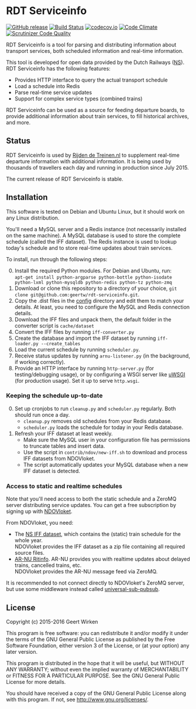 RDT Serviceinfo
===============

[![GitHub release](https://img.shields.io/github/release/geertw/rdt-serviceinfo.svg)](https://github.com/geertw/rdt-serviceinfo/releases)
[![Build Status](https://travis-ci.org/geertw/rdt-serviceinfo.svg?branch=master)](https://travis-ci.org/geertw/rdt-serviceinfo)
[![codecov.io](https://codecov.io/github/geertw/rdt-serviceinfo/coverage.svg?branch=master)](https://codecov.io/github/geertw/rdt-serviceinfo?branch=master)
[![Code Climate](https://codeclimate.com/github/geertw/rdt-serviceinfo/badges/gpa.svg)](https://codeclimate.com/github/geertw/rdt-serviceinfo)
[![Scrutinizer Code Quality](https://scrutinizer-ci.com/g/geertw/rdt-serviceinfo/badges/quality-score.png?b=master)](https://scrutinizer-ci.com/g/geertw/rdt-serviceinfo/?branch=master)

RDT Serviceinfo is a tool for parsing and distributing information about
transport services, both scheduled information and real-time information.

This tool is developed for open data provided by the Dutch Railways ([NS](http://www.ns.nl/)).
RDT Serviceinfo has the following features:

* Provides HTTP interface to query the actual transport schedule
* Load a schedule into Redis
* Parse real-time service updates
* Support for complex service types (combined trains)

RDT Serviceinfo can be used as a source for feeding departure boards, to provide
additional information about train services, to fill historical archives, and more.

Status
------

RDT Serviceinfo is used by [Rijden de Treinen.nl](http://www.rijdendetreinen.nl/) to supplement
real-time departure information with additional information. It is being used by thousands of
travellers each day and running in production since July 2015.

The current release of RDT Serviceinfo is stable.

Installation
------------

This software is tested on Debian and Ubuntu Linux, but it should work on any Linux distribution.

You'll need a MySQL server and a Redis instance (not necessarily installed on the same machine).
A MySQL database is used to store the complete schedule (called the IFF dataset).
The Redis instance is used to lookup today's schedule and to store real-time updates about train services.

To install, run through the following steps:

0. Install the required Python modules. For Debian and Ubuntu, run:  
   `apt-get install python-argparse python-bottle python-isodate python-lxml python-mysqldb python-redis python-tz python-zmq`
0. Download or clone this repository to a directory of your choice, `git clone git@github.com:geertw/rdt-serviceinfo.git`.
0. Copy the .dist files in the [config](config) directory and edit them to match your details.
   At least, you need to configure the MySQL and Redis connection details.
0. Download the IFF files and unpack them, the default folder in the converter script is `cache/dataset`
0. Convert the IFF files by running `iff-converter.py`
0. Create the database and import the IFF dataset by running `iff-loader.py --create_tables`
0. Load the current schedule by running `scheduler.py`.
0. Receive status updates by running `arnu-listener.py` (in the background, if working correctly).
0. Provide an HTTP interface by running `http-server.py` (for testing/debugging usage),
   or by configuring a WSGI server like [uWSGI](https://github.com/unbit/uwsgi) (for production usage).
   Set it up to serve `http.wsgi`.

### Keeping the schedule up-to-date

0. Set up cronjobs to run `cleanup.py` and `scheduler.py` regularly. Both should run once a day.
    - `cleanup.py` removes old schedules from your Redis database.
    - `scheduler.py` loads the schedule for today in your Redis database.
0. Refresh your IFF dataset at least weekly.
    - Make sure the MySQL user in your configuration file has permissions to truncate tables and insert data.
    - Use the script in `contrib/ndov/new-iff.sh` to download and process IFF datasets from NDOVloket.
    - The script automatically updates your MySQL database when a new IFF dataset is detected.

### Access to static and realtime schedules

Note that you'll need access to both the static schedule and a ZeroMQ server
distributing service updates. You can get a free subscription by signing up
with [NDOVloket](https://www.ndovloket.nl/).

From NDOVloket, you need:

- The [NS IFF dataset](https://ndovloket.nl/documentatie.html), which contains the (static) train schedule for the whole year.  
  NDOVloket provides the IFF dataset as a zip file containing all required source files.
- [AR-NU Ritinfo](https://ndovloket.nl/documentatie.html). AR-NU provides you with realtime updates about delayed trains, cancelled trains, etc.  
  NDOVloket provides the AR-NU message feed via ZeroMQ.

It is recommended to not connect directly to NDOVloket's ZeroMQ server, but
use some middleware instead called [universal-sub-pubsub](https://github.com/StichtingOpenGeo/universal).

License
-------

Copyright (c) 2015-2016 Geert Wirken

This program is free software: you can redistribute it and/or modify
it under the terms of the GNU General Public License as published by
the Free Software Foundation, either version 3 of the License, or
(at your option) any later version.

This program is distributed in the hope that it will be useful,
but WITHOUT ANY WARRANTY; without even the implied warranty of
MERCHANTABILITY or FITNESS FOR A PARTICULAR PURPOSE.  See the
GNU General Public License for more details.

You should have received a copy of the GNU General Public License
along with this program.  If not, see <http://www.gnu.org/licenses/>.
